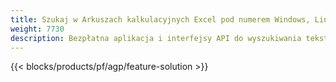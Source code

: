 ```yaml
---
title: Szukaj w Arkuszach kalkulacyjnych Excel pod numerem Windows, Linux i macOS
weight: 7730
description: Bezpłatna aplikacja i interfejsy API do wyszukiwania tekstu w plikach XLS, XLSX i ODS
---
```

{{< blocks/products/pf/agp/feature-solution >}} 

